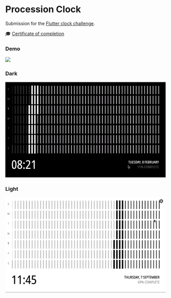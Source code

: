 # Procession Clock

Submission for the [Flutter clock challenge](https://flutter.dev/clock).

:mortar_board: [Certificate of completion](https://www.credential.net/1e0ee114-5447-43b1-a4e3-99ea1b3b8467?key=5422a08a5f090aacb77a3ff64ad602343efb98ab1beeb3aa4571f601be656743)

### Demo

<img src='procession_clock_demo.gif'>

### Dark

<img src='procession_clock_dark.png'>

### Light

<img src='procession_clock_light.png'>
